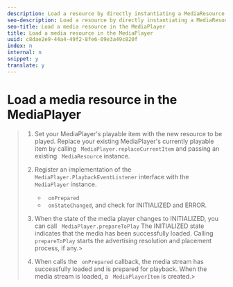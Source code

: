 ```yaml
---
description: Load a resource by directly instantiating a MediaResource and loading the video content to be played. This is one way of loading a media resource.
seo-description: Load a resource by directly instantiating a MediaResource and loading the video content to be played. This is one way of loading a media resource.
seo-title: Load a media resource in the MediaPlayer
title: Load a media resource in the MediaPlayer
uuid: c8dae2e9-44a4-49f2-8fe6-09e3a49c820f
index: n
internal: n
snippet: y
translate: y
---
```


# Load a media resource in the MediaPlayer


>1. Set your MediaPlayer's playable item with the new resource to be played.
>   Replace your existing MediaPlayer's currently playable item by calling ` MediaPlayer.replaceCurrentItem` and passing an existing ` MediaResource` instance. 
>
>1. Register an implementation of the ` MediaPlayer.PlaybackEventListener` interface with the ` MediaPlayer` instance.
>    
>    * ` onPrepared`
>    * ` onStateChanged`, and check for INITIALIZED and ERROR.
>    
>1. When the state of the media player changes to INITIALIZED, you can call ` MediaPlayer.prepareToPlay`
>   The INITIALIZED state indicates that the media has been successfully loaded. Calling ` prepareToPlay` starts the advertising resolution and placement process, if any.>
>1. When  <!-- PH element: phrases/primetime-sdk-name --> calls the ` onPrepared` callback, the media stream has successfully loaded and is prepared for playback.
>   When the media stream is loaded, a ` MediaPlayerItem` is created.>
